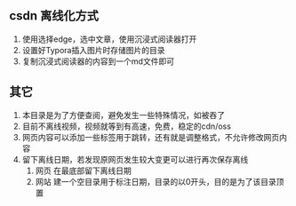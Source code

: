 ## csdn 离线化方式
1. 使用选择edge，选中文章，使用沉浸式阅读器打开
2. 设置好Typora插入图片时存储图片的目录
3. 复制沉浸式阅读器的内容到一个md文件即可

## 其它
1. 本目录是为了方便查阅，避免发生一些特殊情况，如被吞了
2. 目前不离线视频，视频就等到有高速，免费，稳定的cdn/oss
3. 网页内容可以添加一些标签用于跳转，还有就是调整格式，不允许修改网页内容
4. 留下离线日期，若发现原网页发生较大变更可以进行再次保存离线
   1. 网页 在最底部留下离线日期
   2. 网站 建一个空目录用于标注日期，目录的以0开头，目的是为了该目录顶置